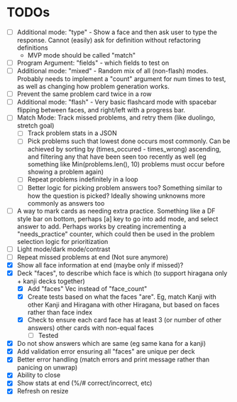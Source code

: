 # TODOs
- [ ] Additional mode: "type" - Show a face and then ask user to type the response. Cannot (easily) ask for definition without refactoring definitions
    - MVP mode should be called "match"
- [ ] Program Argument: "fields" - which fields to test on
- [ ] Additional mode: "mixed" - Random mix of all (non-flash) modes. Probably needs to implement a "count" argument for num times to test, as well as changing how problem generation works.
- [ ] Prevent the same problem card twice in a row
- [ ] Additional mode: "flash" - Very basic flashcard mode with spacebar flipping between faces, and right/left with a progress bar.
- [ ] Match Mode: Track missed problems, and retry them (like duolingo, stretch goal)
    - [ ] Track problem stats in a JSON
    - [ ] Pick problems such that lowest done occurs most commonly. Can be achieved by sorting by (times_occured - times_wrong) ascending, and filtering any that have been seen too recently as well (eg something like Min(problems.len(), 10) problems must occur before showing a problem again)
    - [ ] Repeat problems indefinitely in a loop
    - [ ] Better logic for picking problem answers too? Something similar to how the question is picked? Ideally showing unknowns more commonly as answers too
- [ ] A way to mark cards as needing extra practice. Something like a DF style bar on bottom, perhaps [a] key to go into add mode, and select answer to add. Perhaps works by creating incrementing a "needs_practice" counter, which could then be used in the problem selection logic for prioritization
- [ ] Light mode/dark mode/contrast
- [ ] Repeat missed problems at end (Not sure anymore)
- [x] Show all face information at end (maybe only if missed)?
- [x] Deck "faces", to describe which face is which (to support hiragana only + kanji decks together)
    - [x] Add "faces" Vec instead of "face_count"
    - [x] Create tests based on what the faces "are". Eg, match Kanji with other Kanji and Hiragana with other Hiragana, but based on faces rather than face index
    - [x] Check to ensure each card face has at least 3 (or number of other answers) other cards with non-equal faces
        - [ ] Tested
- [x] Do not show answers which are same (eg same kana for a kanji)
- [x] Add validation error ensuring all "faces" are unique per deck
- [x] Better error handling (match errors and print message rather than panicing on unwrap)
- [x] Ability to close
- [x] Show stats at end (%/# correct/incorrect, etc)
- [x] Refresh on resize

